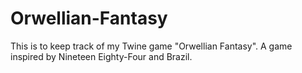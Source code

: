 Orwellian-Fantasy
=================

This is to keep track of my Twine game "Orwellian Fantasy". A game inspired by Nineteen Eighty-Four and Brazil.
